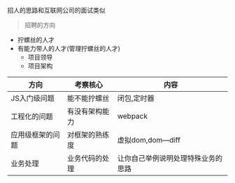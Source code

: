 
招人的思路和互联网公司的面试类似

> 招聘的方向

- 拧螺丝的人才
- 有能力带人的人才(管理拧螺丝的人才)
  - 项目领导
  - 项目架构

方向|考察核心|内容
-|-|-
JS入门级问题      |能不能拧螺丝     |闭包,定时器
工程化的问题      |有没有架构能力   |webpack
应用级框架的问题  |对框架的熟练度   |虚拟dom,dom—diff
业务处理          |业务代码的处理   |让你自己举例说明处理特殊业务的思路

